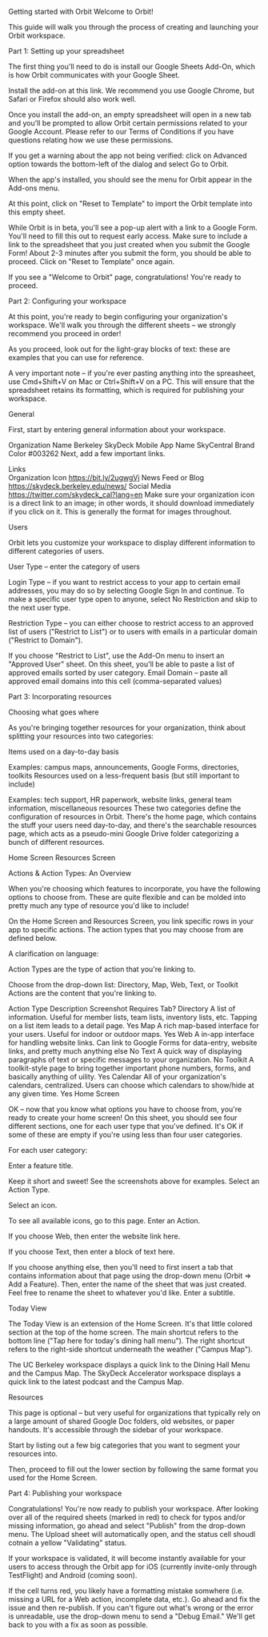 Getting started with Orbit
Welcome to Orbit! 

This guide will walk you through the process of creating and launching your Orbit workspace.


Part 1: Setting up your spreadsheet

The first thing you'll need to do is install our Google Sheets Add-On, which is how Orbit communicates with your Google Sheet. 

Install the add-on at this link. We recommend you use Google Chrome, but Safari or Firefox should also work well.

Once you install the add-on, an empty spreadsheet will open in a new tab and you'll be prompted to allow Orbit certain permissions related to your Google Account. Please refer to our Terms of Conditions if you have questions relating how we use these permissions.

If you get a warning about the app not being verified: click on Advanced option towards the bottom-left of the dialog and select Go to Orbit.

When the app's installed, you should see the menu for Orbit appear in the Add-ons menu.



At this point, click on "Reset to Template" to import the Orbit template into this empty sheet. 

While Orbit is in beta, you'll see a pop-up alert with a link to a Google Form. You'll need to fill this out to request early access. Make sure to include a link to the spreadsheet that you just created when you submit the Google Form! About 2-3 minutes after you submit the form, you should be able to proceed. Click on "Reset to Template" once again.

If you see a "Welcome to Orbit" page, congratulations! You're ready to proceed. 

Part 2: Configuring your workspace

At this point, you're ready to begin configuring your organization's workspace. We'll walk you through the different sheets – we strongly recommend you proceed in order!

As you proceed, look out for the light-gray blocks of text: these are examples that you can use for reference.

A very important note – if you're ever pasting anything into the spreasheet, use Cmd+Shift+V on Mac or Ctrl+Shift+V on a PC. This will ensure that the spreadsheet retains its formatting, which is required for publishing your workspace. 

General

First, start by entering general information about your workspace. 

Organization Name	Berkeley SkyDeck
Mobile App Name	SkyCentral
Brand Color	#003262
Next, add a few important links.

Links	
Organization Icon	https://bit.ly/2ugwgVj
News Feed or Blog	https://skydeck.berkeley.edu/news/
Social Media	https://twitter.com/skydeck_cal?lang=en
Make sure your organization icon is a direct link to an image; in other words, it should download immediately if you click on it. This is generally the format for images throughout.

Users

Orbit lets you customize your workspace to display different information to different categories of users. 

User Type – enter the category of users

Login Type – if you want to restrict access to your app to certain email addresses, you may do so by selecting Google Sign In and continue. To make a specific user type open to anyone, select No Restriction and skip to the next user type.

Restriction Type – you can either choose to restrict access to an approved list of users ("Restrict to List") or to users with emails in a particular domain ("Restrict to Domain").

If you choose "Restrict to List", use the Add-On menu to insert an "Approved User" sheet. On this sheet, you'll be able to paste a list of approved emails sorted by user category.
Email Domain – paste all approved email domains into this cell (comma-separated values)

Part 3: Incorporating resources

Choosing what goes where

As you're bringing together resources for your organization, think about splitting your resources into two categories:

Items used on a day-to-day basis

Examples: campus maps, announcements, Google Forms, directories, toolkits
Resources used on a less-frequent basis (but still important to include)

Examples: tech support, HR paperwork, website links, general team information, miscellaneous resources
These two categories define the configuration of resources in Orbit. There's the home page, which contains the stuff your users need day-to-day, and there's the searchable resources page, which acts as a pseudo-mini Google Drive folder categorizing a bunch of different resources.

Home Screen	Resources Screen
	
Actions & Action Types: An Overview

When you're choosing which features to incorporate, you have the following options to choose from. These are quite flexible and can be molded into pretty much any type of resource you'd like to include!

On the Home Screen and Resources Screen, you link specific rows in your app to specific actions. The action types that you may choose from are defined below.

A clarification on language:

Action Types are the type of action that you're linking to.

Choose from the drop-down list: Directory, Map, Web, Text, or Toolkit
Actions are the content that you're linking to. 

Action Type	Description	Screenshot	Requires  Tab?
Directory	A list of information. Useful for member lists, team lists, inventory lists, etc. Tapping on a list item leads to a detail page.		Yes
Map	A rich map-based interface for your users. Useful for indoor or outdoor maps.		Yes
Web	A in-app interface for handling website links. Can link to Google Forms for data-entry, website links, and pretty much anything else		No
Text	A quick way of displaying paragraphs of text or specific messages to your organization.		No
Toolkit	A toolkit-style page to bring together important phone numbers, forms, and basically anything of uility.		Yes
Calendar	All of your organization's calendars, centralized. Users can choose which calendars to show/hide at any given time.		Yes
Home Screen

OK – now that you know what options you have to choose from, you're ready to create your home screen! On this sheet, you should see four different sections, one for each user type that you've defined. It's OK if some of these are empty if you're using less than four user categories.

For each user category:

Enter a feature title.

Keep it short and sweet! See the screenshots above for examples.
Select an Action Type.

Select an icon. 

To see all available icons, go to this page.
Enter an Action.

If you choose Web, then enter the website link here.

If you choose Text, then enter a block of text here.

If you choose anything else, then you'll need to first insert a tab that contains information about that page using the drop-down menu (Orbit => Add a Feature). Then, enter the name of the sheet that was just created. Feel free to rename the sheet to whatever you'd like.
Enter a subtitle.

Today View

The Today View is an extension of the Home Screen. It's that little colored section at the top of the home screen. The main shortcut refers to the bottom line ("Tap here for today's dining hall menu"). The right shortcut refers to the right-side shortcut underneath the weather ("Campus Map").

The UC Berkeley workspace displays a quick link to the Dining Hall Menu and the Campus Map.	The SkyDeck Accelerator workspace displays a quick link to the latest podcast and the Campus Map.
	
Resources

This page is optional – but very useful for organizations that typically rely on a large amount of shared Google Doc folders, old websites, or paper handouts. It's accessible through the sidebar of your workspace.

Start by listing out a few big categories that you want to segment your resources into.

Then, proceed to fill out the lower section by following the same format you used for the Home Screen.


Part 4: Publishing your workspace

Congratulations! You're now ready to publish your workspace. After looking over all of the required sheets (marked in red) to check for typos and/or missing information, go ahead and select "Publish" from the drop-down menu. The Upload sheet will automatically open, and the status cell shoudl cotnain a yellow "Validating" status.

If your workspace is validated, it will become instantly available for your users to access through the Orbit app for iOS (currently invite-only through TestFlight) and Android (coming soon).

If the cell turns red, you likely have a formatting mistake somwhere (i.e. missing a URL for a Web action, incomplete data, etc.). Go ahead and fix the issue and then re-publish. If you can't figure out what's wrong or the error is unreadable, use the drop-down menu to send a "Debug Email." We'll get back to you with a fix as soon as possible.
